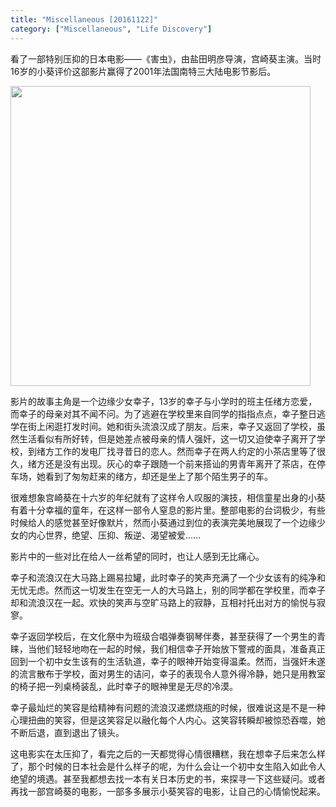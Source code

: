 ```yaml
---
title: "Miscellaneous [20161122]"
category: ["Miscellaneous", "Life Discovery"]
---
```


看了一部特别压抑的日本电影——《害虫》，由盐田明彦导演，宫崎葵主演。当时16岁的小葵评价这部影片赢得了2001年法国南特三大陆电影节影后。

<img class="img-responsive center-block" src="https://raw.githubusercontent.com/joshua19881228/my_blogs/master/Life_Discovery/Miscellaneous/figures/Harmful_Insect.jpeg" alt="" width="480"/>

影片的故事主角是一个边缘少女幸子，13岁的幸子与小学时的班主任绪方恋爱，而幸子的母亲对其不闻不问。为了逃避在学校里来自同学的指指点点，幸子整日逃学在街上闲逛打发时间。她和街头流浪汉成了朋友。后来，幸子又返回了学校，虽然生活看似有所好转，但是她差点被母亲的情人强奸，这一切又迫使幸子离开了学校，到绪方工作的发电厂找寻昔日的恋人。然而幸子在两人约定的小茶店里等了很久，绪方还是没有出现。灰心的幸子跟随一个前来搭讪的男青年离开了茶店，在停车场，她看到了匆匆赶来的绪方，却还是坐上了那个陌生男子的车。

很难想象宫崎葵在十六岁的年纪就有了这样令人叹服的演技，相信童星出身的小葵有着十分幸福的童年，在这样一部令人窒息的影片里。整部电影的台词极少，有些时候给人的感觉甚至好像默片，然而小葵通过到位的表演完美地展现了一个边缘少女的内心世界，绝望、压抑、叛逆、渴望被爱……

影片中的一些对比在给人一丝希望的同时，也让人感到无比痛心。

幸子和流浪汉在大马路上踢易拉罐，此时幸子的笑声充满了一个少女该有的纯净和无忧无虑。然而这一切发生在空无一人的大马路上，别的同学都在学校里，而幸子却和流浪汉在一起。欢快的笑声与空旷马路上的寂静，互相衬托出对方的愉悦与寂寥。

幸子返回学校后，在文化祭中为班级合唱弹奏钢琴伴奏，甚至获得了一个男生的青睐，当他们轻轻地吻在一起的时候，我们相信幸子开始放下警戒的面具，准备真正回到一个初中女生该有的生活轨道，幸子的眼神开始变得温柔。然而，当强奸未遂的流言散布于学校，面对男生的诘问，幸子的表现令人意外得冷静，她只是用教室的椅子把一列桌椅装乱，此时幸子的眼神里是无尽的冷漠。

幸子最灿烂的笑容是给精神有问题的流浪汉递燃烧瓶的时候，很难说这是不是一种心理扭曲的笑容，但是这笑容足以融化每个人内心。这笑容转瞬却被惊恐吞噬，她不断后退，直到退出了镜头。

这电影实在太压抑了，看完之后的一天都觉得心情很糟糕，我在想幸子后来怎么样了，那个时候的日本社会是什么样子的呢，为什么会让一个初中女生陷入如此令人绝望的境遇。甚至我都想去找一本有关日本历史的书，来探寻一下这些疑问。或者再找一部宫崎葵的电影，一部多多展示小葵笑容的电影，让自己的心情愉悦起来。
